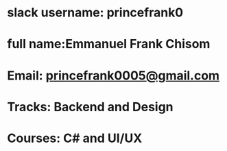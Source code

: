 # slack username: princefrank0
# full name:Emmanuel Frank Chisom
# Email: princefrank0005@gmail.com
# Tracks: Backend and Design
# Courses: C# and UI/UX
